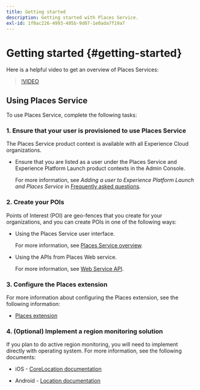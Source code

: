 ```yaml
---
title: Getting started
description: Getting started with Places Service.
exl-id: 1f0ac226-4993-495b-9d07-1e0ada7f19a7
---
```

# Getting started {#getting-started}

Here is a helpful video to get an overview of Places Services:

<!--
Test of different youtube link for exl
-->

>[!VIDEO](https://video.tv.adobe.com/v/41647)
 
## Using Places Service

To use Places Service, complete the following tasks: 
 
### 1. Ensure that your user is provisioned to use Places Service
 
The Places Service product context is available with all Experience Cloud organizations. 
 
* Ensure that you are listed as a user under the Places Service and Experience Platform Launch product contexts in the Admin Console.  
 
   For more information, see *Adding a user to Experience Platform Launch and Places Service* in [Frequently asked questions](/help/places-gain-access.md).
 
  
### 2. Create your POIs
 
Points of Interest (POI) are geo-fences that you create for your organizations, and you can create POIs in one of the following ways:

* Using the Places Service user interface. 

  For more information, see [Places Service overview](/help/poi-mgmt-ui/poi-mgmt-ui-overview.md). 

* Using the APIs from Places Web service. 

  For more information, see [Web Service API](/help/web-service-api/places-web-services.md).


### 3. Configure the Places extension

For more information about configuring the Places extension, see the following information:

* [Places extension](/help/places-ext-aep-sdks/places-extension/places-extension.md)

### 4. (Optional) Implement a region monitoring solution

If you plan to do active region monitoring, you will need to implement directly with operating system. For more information, see the following documents:

* iOS - [CoreLocation documentation](https://developer.apple.com/documentation/corelocation/monitoring_the_user_s_proximity_to_geographic_regions) 

* Android - [Location documentation](https://developer.android.com/training/location/geofencing)